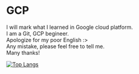 # GCP<br>
I will mark what I learned in Google cloud platform.<br>
I am a Git, GCP begineer.<br>
Apologize for my poor English :><br>
Any mistake, please feel free to tell me.<br>
Many thanks!<br>

[![Top Langs](https://github-readme-stats.vercel.app/api/top-langs/?username=LinaC404)](https://github.com/anuraghazra/github-readme-stats)
